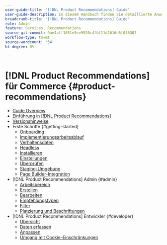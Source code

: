 ```yaml
---
user-guide-title: "[!DNL Product Recommendations] Guide"
user-guide-description: In diesem Handbuch finden Sie detaillierte Anweisungen zur Verwendung von [!DNL Product Recommendations] aus Adobe Commerce.
breadcrumb-title: "[!DNL Product Recommendations] Guide"
role: Admin
feature: Services, Recommendations
source-git-commit: 9ae4aff1851e9ce9920c4fbf11d2616d6f0f6307
workflow-type: tm+mt
source-wordcount: '54'
ht-degree: 0%

---
```


# [!DNL Product Recommendations] für Commerce {#product-recommendations}

- [Guide Overview](guide-overview.md)
- [Einführung in [!DNL Product Recommendations]](overview.md)
- [Versionshinweise](release-notes.md)
- Erste Schritte {#getting-started}
   - [Onboarding](onboarding.md)
   - [Implementierungsarbeitsablauf](implementation-workflow.md)
   - [Verhaltensdaten](behavioral-data.md)
   - [Headless](headless.md)
   - [Installieren](install-configure.md)
   - [Einstellungen](settings.md)
   - [Überprüfen](verify.md)
   - [Staging-Umgebung](staging-environment.md)
   - [Page Builder-Integration](page-builder.md)
- [!DNL Product Recommendations] Admin {#admin}
   - [Arbeitsbereich](workspace.md)
   - [Erstellen](create.md)
   - [Bearbeiten](edit.md)
   - [Empfehlungstypen](type.md)
   - [Filter](filters.md)
   - [Platzierung und Beschriftungen](placement.md)
- [!DNL Product Recommendations] Entwickler {#developer}
   - [Übersicht](development-overview.md)
   - [Daten erfassen](events.md)
   - [Anpassen](customize.md)
   - [Umgang mit Cookie-Einschränkungen](setting-cookie.md)
